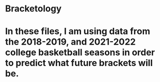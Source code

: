 # Bracketology
# In these files, I am using data from the 2018-2019, and 2021-2022 college basketball seasons in order to predict what future brackets will be.
